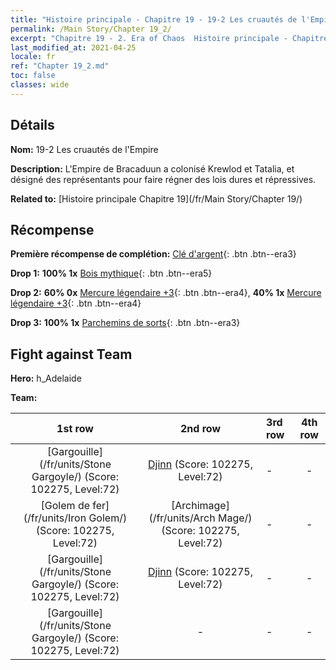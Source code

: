 ```yaml
---
title: "Histoire principale - Chapitre 19 - 19-2 Les cruautés de l'Empire"
permalink: /Main Story/Chapter 19_2/
excerpt: "Chapitre 19 - 2. Era of Chaos  Histoire principale - Chapitre 19_2. 19-2 Les cruautés de l'Empire"
last_modified_at: 2021-04-25
locale: fr
ref: "Chapter 19_2.md"
toc: false
classes: wide
---
```


## Détails

 **Nom:** 19-2 Les cruautés de l'Empire

 **Description:** L'Empire de Bracaduun a colonisé Krewlod et Tatalia, et désigné des représentants pour faire régner des lois dures et répressives.

 **Related to:** [Histoire principale Chapitre 19](/fr/Main Story/Chapter 19/)

## Récompense

 **Première récompense de complétion:** [Clé d'argent](/ItemsFR/con_693/){: .btn .btn--era3}

 **Drop 1:** **100% 1x** [Bois mythique](/ItemsFR/mat_62/){: .btn .btn--era5}

 **Drop 2:** **60% 0x** [Mercure légendaire +3](/ItemsFR/mat_56/){: .btn .btn--era4}, **40% 1x** [Mercure légendaire +3](/ItemsFR/mat_56/){: .btn .btn--era4}

 **Drop 3:** **100% 1x** [Parchemins de sorts](/ItemsFR/con_694/){: .btn .btn--era3}


## Fight against Team
 **Hero:** h_Adelaide

 **Team:**


  | 1st row | 2nd row | 3rd row | 4th row |
  |:----:|:----:|:----|:----:|
  | [Gargouille](/fr/units/Stone Gargoyle/) (Score: 102275, Level:72)  | [Djinn](/fr/units/Genie/) (Score: 102275, Level:72)  | - | - |
  | [Golem de fer](/fr/units/Iron Golem/) (Score: 102275, Level:72)  | [Archimage](/fr/units/Arch Mage/) (Score: 102275, Level:72)  | - | - |
  | [Gargouille](/fr/units/Stone Gargoyle/) (Score: 102275, Level:72)  | [Djinn](/fr/units/Genie/) (Score: 102275, Level:72)  | - | - |
  | [Gargouille](/fr/units/Stone Gargoyle/) (Score: 102275, Level:72)  | - | - | - |


